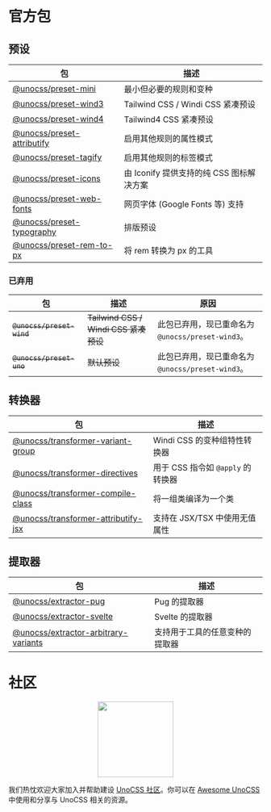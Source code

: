 # 官方包

## 预设

| 包                                                 | 描述                                     |
| -------------------------------------------------- | ---------------------------------------- |
| [@unocss/preset-mini](/presets/mini)               | 最小但必要的规则和变种                   |
| [@unocss/preset-wind3](/presets/wind3)             | Tailwind CSS / Windi CSS 紧凑预设        |
| [@unocss/preset-wind4](/presets/wind4)             | Tailwind4 CSS 紧凑预设                   |
| [@unocss/preset-attributify](/presets/attributify) | 启用其他规则的属性模式                   |
| [@unocss/preset-tagify](/presets/tagify)           | 启用其他规则的标签模式                   |
| [@unocss/preset-icons](/presets/icons)             | 由 Iconify 提供支持的纯 CSS 图标解决方案 |
| [@unocss/preset-web-fonts](/presets/web-fonts)     | 网页字体 (Google Fonts 等) 支持          |
| [@unocss/preset-typography](/presets/typography)   | 排版预设                                 |
| [@unocss/preset-rem-to-px](/presets/rem-to-px)     | 将 rem 转换为 px 的工具                  |

### 已弃用

| 包                        | 描述                                  | 原因                                              |
| ------------------------- | ------------------------------------- | ------------------------------------------------- |
| ~~`@unocss/preset-wind`~~ | ~~Tailwind CSS / Windi CSS 紧凑预设~~ | 此包已弃用，现已重命名为 `@unocss/preset-wind3`。 |
| ~~`@unocss/preset-uno`~~  | ~~默认预设~~                          | 此包已弃用，现已重命名为 `@unocss/preset-wind3`。 |

## 转换器

| 包                                                                   | 描述                              |
| -------------------------------------------------------------------- | --------------------------------- |
| [@unocss/transformer-variant-group](/transformers/variant-group)     | Windi CSS 的变种组特性转换器      |
| [@unocss/transformer-directives](/transformers/directives)           | 用于 CSS 指令如 `@apply` 的转换器 |
| [@unocss/transformer-compile-class](/transformers/compile-class)     | 将一组类编译为一个类              |
| [@unocss/transformer-attributify-jsx](/transformers/attributify-jsx) | 支持在 JSX/TSX 中使用无值属性     |

## 提取器

| 包                                                                     | 描述                           |
| ---------------------------------------------------------------------- | ------------------------------ |
| [@unocss/extractor-pug](/extractors/pug)                               | Pug 的提取器                   |
| [@unocss/extractor-svelte](/extractors/svelte)                         | Svelte 的提取器                |
| [@unocss/extractor-arbitrary-variants](/extractors/arbitrary-variants) | 支持用于工具的任意变种的提取器 |

# 社区

<p align="center">
  <img src="https://avatars.githubusercontent.com/unocss-community" width='150' />
</p>

我们热忱欢迎大家加入并帮助建设 [UnoCSS 社区](https://github.com/unocss-community)。你可以在 [Awesome UnoCSS](https://github.com/unocss-community/awesome-unocss) 中使用和分享与 UnoCSS 相关的资源。
